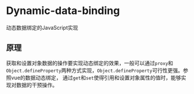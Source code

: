 # Dynamic-data-binding
动态数据绑定的JavaScript实现

## 原理
获取和设置对象数据的操作要实现动态绑定的效果，一般可以通过`proxy`和`Object.defineProperty`两种方式实现，`Object.defineProperty`可行性更强。参照vue的数据动态绑定，
通过`get`和`set`使得引用和设置对象属性的值时，能够实现对数据的干预操作。
